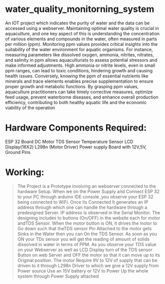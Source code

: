 # water_quality_monitorning_system

An IOT project which indicates the purity of water and the data can be accessed using a webserver.
Maintaining optimal water quality is crucial in aquaculture, and one key aspect of this is understanding the concentration of various elements and compounds in the water, often measured in parts per million (ppm). Monitoring ppm values provides critical insights into the suitability of the water environment for aquatic organisms. For instance, measuring parameters like dissolved oxygen, ammonia, nitrites, nitrates, and salinity in ppm allows aquaculturists to assess potential stressors and make informed adjustments. High ammonia or nitrite levels, even in small ppm ranges, can lead to toxic conditions, hindering growth and causing health issues. Conversely, knowing the ppm of essential nutrients like minerals and trace elements enables precise supplementation to ensure proper growth and metabolic functions. By grasping ppm values, aquaculture practitioners can take timely corrective measures, optimize feed usage, prevent waterborne diseases, and enhance overall production efficiency, contributing to both healthy aquatic life and the economic viability of the operation

# Hardware Components Required:

ESP 32 Board
DC Motor
TDS Sensor
Temperature Sensor
LCD Display(16X2)
L298n (Motor Driver)
Power supply Board with
12V,5V, Ground Pins

# Working:
> The Project is a Prototype involving an webserver connected to the hardware Setup.
> When we on the Power Supply and Connect ESP  32 to your PC through arduino IDE console ,you observe your ESP 32 being connected to WiFi.
> Once its Connected It generates an IP address through which one can handle the hardware through a predesigned Server. IP address is observed in the Serial Monitor.
> The designing includes to buttons (On/OFF) in the website each for motor andTDS Sensor.
> When the motor button is ON, it drives the motor to Go down such that theTDS sensor Pin Attached to the motor gets Sinks in the Water then you can On the TDS Sensor.
> As soon as you ON your TDs sensor you will get the reading of amount of solids dissolved in water in terms of PPM.
> As you observe your TDS value on your Webserver as well as LCD Display turn of the TDS sensor Button on web Server and OFF the motor so that it can move up to its Original 
  position.
> The motor Require 9V to 12V of supply that can be driven to it through L298n Driver to which we give a 12V supply from Power source
> Use an 15V battery or 12V to Power Up the whole system through Power Supply attached
